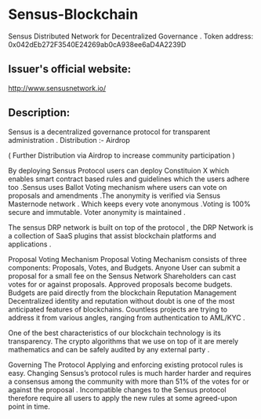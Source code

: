 # Sensus-Blockchain
Sensus Distributed Network for Decentralized Governance .
Token address:
0x042dEb272F3540E24269ab0cA938ee6aD4A2239D

## Issuer's official website:
http://www.sensusnetwork.io/

## Description: 
Sensus is a decentralized governance protocol for transparent administration .
Distribution :- Airdrop

( Further Distribution via Airdrop to increase community participation )

By deploying Sensus Protocol users can deploy Constituion X which enables smart contract based rules and guidelines which the users adhere too .Sensus uses Ballot Voting mechanism where users can vote on proposals and amendments .The anonymity is verified via Sensus Masternode network .
Which keeps every vote anonymous .Voting is 100% secure and immutable. Voter anonymity is maintained .

The sensus DRP network is built on top of the protocol , the DRP Network is a collection of SaaS plugins that assist blockchain platforms and applications .

Proposal Voting Mechanism
Proposal Voting Mechanism consists of three components: Proposals, Votes, and Budgets.
Anyone User can submit a proposal for a small fee on the Sensus Network
Shareholders can cast votes for or against proposals.
Approved proposals become budgets.
Budgets are paid directly from the blockchain
Reputation Management
Decentralized identity and reputation without doubt is one of the most anticipated features of blockchains. Countless projects are trying to address it from various angles, ranging from authentication to AML/KYC .

One of the best characteristics of our blockchain technology is its transparency. The crypto algorithms that we use on top of it are merely mathematics and can be safely audited by any external party .

Governing The Protocol
Applying and enforcing existing protocol rules is easy. Changing Sensus’s protocol rules is much harder harder and requires a consensus among the community with more than 51% of the votes for or against the proposal . Incompatible changes to the Sensus protocol therefore require all users to apply the new rules at some agreed-upon point in time.

